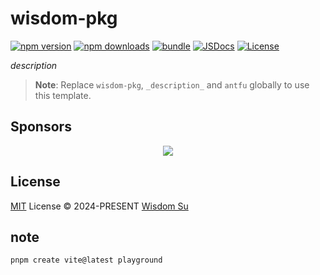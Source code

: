 # wisdom-pkg

[![npm version][npm-version-src]][npm-version-href]
[![npm downloads][npm-downloads-src]][npm-downloads-href]
[![bundle][bundle-src]][bundle-href]
[![JSDocs][jsdocs-src]][jsdocs-href]
[![License][license-src]][license-href]

_description_

> **Note**:
> Replace `wisdom-pkg`, `_description_` and `antfu` globally to use this template.

## Sponsors

<p align="center">
  <a href="https://cdn.jsdelivr.net/gh/antfu/static/sponsors.svg">
    <img src='https://cdn.jsdelivr.net/gh/antfu/static/sponsors.svg'/>
  </a>
</p>

## License

[MIT](./LICENSE) License © 2024-PRESENT [Wisdom Su](https://github.com/suzhihui)

<!-- Badges -->

[npm-version-src]: https://img.shields.io/npm/v/wisdom-pkg?style=flat&colorA=080f12&colorB=1fa669
[npm-version-href]: https://npmjs.com/package/wisdom-pkg
[npm-downloads-src]: https://img.shields.io/npm/dm/wisdom-pkg?style=flat&colorA=080f12&colorB=1fa669
[npm-downloads-href]: https://npmjs.com/package/wisdom-pkg
[bundle-src]: https://img.shields.io/bundlephobia/minzip/wisdom-pkg?style=flat&colorA=080f12&colorB=1fa669&label=minzip
[bundle-href]: https://bundlephobia.com/result?p=wisdom-pkg
[license-src]: https://img.shields.io/github/license/antfu/wisdom-pkg.svg?style=flat&colorA=080f12&colorB=1fa669
[license-href]: https://github.com/antfu/wisdom-pkg/blob/main/LICENSE
[jsdocs-src]: https://img.shields.io/badge/jsdocs-reference-080f12?style=flat&colorA=080f12&colorB=1fa669
[jsdocs-href]: https://www.jsdocs.io/package/wisdom-pkg

## note
```bash
pnpm create vite@latest playground
```

